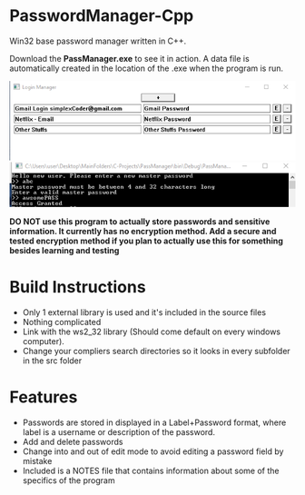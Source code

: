 # PasswordManager-Cpp
Win32 base password manager written in C++.  

Download the **PassManager.exe** to see it in action. A data file is automatically created in the location of the .exe when the program is run.


![Example Image 1](https://raw.githubusercontent.com/ninjaboynaru/PasswordManager-Cpp/master/images/_PassManager_Img_1.png "Password Manager Screen")
![Example Image 2](https://raw.githubusercontent.com/ninjaboynaru/PasswordManager-Cpp/master/images/_PassManager_Img_2.png "Password Manager Console Screen")

**DO NOT use this program to actually store passwords and sensitive information. It currently has no encryption method. Add a secure and tested encryption method if you plan to actually use this for something besides learning and testing**

# Build Instructions
  - Only 1 external library is used and it's included in the source files
  - Nothing complicated
  - Link with the ws2_32 library (Should come default on every windows computer).
  - Change your compliers search directories so it looks in every subfolder in the src folder


# Features
  - Passwords are stored in displayed in a Label+Password format, where label is a username or description of the password.
  - Add and delete passwords
  - Change into and out of edit mode to avoid editing a password field by mistake
  - Included is a NOTES file that contains information about some of the specifics of the program
   
